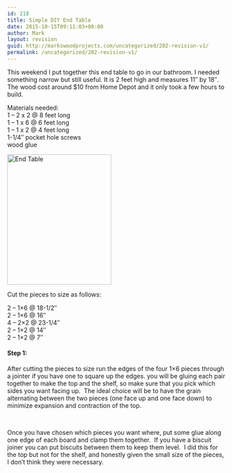 ```yaml
---
id: 218
title: Simple DIY End Table
date: 2015-10-15T09:11:03+00:00
author: Mark
layout: revision
guid: http://markswoodprojects.com/uncategorized/202-revision-v1/
permalink: /uncategorized/202-revision-v1/
---
```

This weekend I put together this end table to go in our bathroom. I needed something narrow but still useful. It is 2 feet high and measures 11&#8243; by 18&#8243;. The wood cost around $10 from Home Depot and it only took a few hours to build.

Materials needed:  
1 – 2 x 2 @ 8 feet long  
1 – 1 x 6 @ 6 feet long  
1 – 1 x 2 @ 4 feet long  
1-1/4&#8243; pocket hole screws  
wood glue

[<img class="alignnone size-medium wp-image-205" src="http://markswoodprojects.com/wp-content/uploads/2015/10/End-Table-240x300.png" alt="End Table" width="240" height="300" srcset="https://markswoodprojects.com/wp-content/uploads/2015/10/End-Table-240x300.png 240w, https://markswoodprojects.com/wp-content/uploads/2015/10/End-Table-818x1024.png 818w, https://markswoodprojects.com/wp-content/uploads/2015/10/End-Table.png 959w" sizes="(max-width: 240px) 100vw, 240px" />](http://markswoodprojects.com/wp-content/uploads/2015/10/End-Table.png)

Cut the pieces to size as follows:

2 – 1&#215;6 @ 18-1/2&#8243;  
2 – 1&#215;6 @ 16&#8243;  
4 – 2&#215;2 @ 23-1/4&#8243;  
2 – 1&#215;2 @ 14&#8243;  
2 – 1&#215;2 @ 7&#8243;

#### Step 1:

After cutting the pieces to size run the edges of the four 1&#215;6 pieces through a jointer if you have one to square up the edges. you will be gluing each pair together to make the top and the shelf, so make sure that you pick which sides you want facing up.  The ideal choice will be to have the grain alternating between the two pieces (one face up and one face down) to minimize expansion and contraction of the top.

&nbsp;

Once you have chosen which pieces you want where, put some glue along one edge of each board and clamp them together.  If you have a biscuit joiner you can put biscuits between them to keep them level.  I did this for the top but not for the shelf, and honestly given the small size of the pieces, I don&#8217;t think they were necessary.